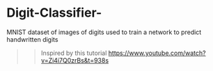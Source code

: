 # Digit-Classifier-
MNIST dataset of images of digits used to train a network to predict handwritten digits 
>> Inspired by this tutorial https://www.youtube.com/watch?v=Zi4i7Q0zrBs&t=938s
